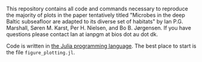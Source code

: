 This repository contains all code and commands necessary to reproduce the majority of plots in the paper tentatively titled "Microbes in the deep Baltic subseafloor are adapted to its diverse set of habitats" by Ian P.G. Marshall, Søren M. Karst, Per H. Nielsen, and Bo B. Jørgensen. If you have questions please contact Ian at ianpgm at bios dot au dot dk.

Code is written in [the Julia programming language](http://www.julia-lang.com). The best place to start is the file `figure_plotting.jl`.